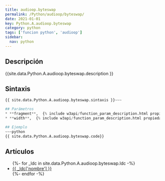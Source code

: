 ```yaml
---
title: audioop.byteswap
permalink: /Python/audioop/byteswap/
date: 2021-01-01
key: Python.A.audioop.byteswap
category: python
tags: ['funcion python', 'audioop']
sidebar: 
  nav: python
---
```


## Descripción
{{site.data.Python.A.audioop.byteswap.description }}

## Sintaxis
~~~python
{{ site.data.Python.A.audioop.byteswap.sintaxis }}~~~

## Parámetros
* **fragment**,  {% include w3api/function_param_description.html propiedad=site.data.Python.A.audioop.byteswap valor="fragment" %}
* **width**,  {% include w3api/function_param_description.html propiedad=site.data.Python.A.audioop.byteswap valor="width" %}

## Ejemplo
~~~python
{{ site.data.Python.A.audioop.byteswap.code}}
~~~

## Artículos
<ul>
{%- for _ldc in site.data.Python.A.audioop.byteswap.ldc -%}
   <li>
       <a href="{{_ldc['url'] }}">{{ _ldc['nombre'] }}</a>
   </li>
{%- endfor -%}
</ul>

